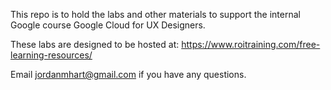 This repo is to hold the labs and other materials to support the internal Google course Google Cloud for UX Designers.

These labs are designed to be hosted at:
https://www.roitraining.com/free-learning-resources/

Email jordanmhart@gmail.com if you have any questions.
